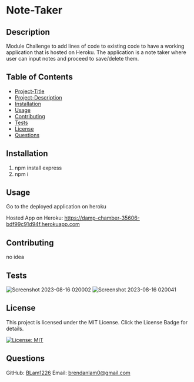 # Note-Taker

## Description 
Module Challenge to add lines of code to existing code to have a working application that is hosted on Heroku. The application is a note taker where user can input notes and proceed to save/delete them.  

## Table of Contents
* [Project-Title](#project-title)
* [Project-Description](#project-description)
* [Installation](#installation)
* [Usage](#usage)
* [Contributing](#contributing)
* [Tests](#tests)
* [License](#license)
* [Questions](#questions)

## Installation
1. npm install express
2. npm i

## Usage
Go to the deployed application on heroku

Hosted App on Heroku: https://damp-chamber-35606-bdf99c91d94f.herokuapp.com
## Contributing
no idea

## Tests
![Screenshot 2023-08-16 020002](https://github.com/BLam1226/Note-Taker/assets/127125695/21225137-9ea9-4b47-88a6-931e7b1363d8)
![Screenshot 2023-08-16 020041](https://github.com/BLam1226/Note-Taker/assets/127125695/f2f6090c-1c07-42b1-b82e-c656618e3d2d)

## License
This project is licensed under the MIT License. Click the License Badge for details.

[![License: MIT](https://img.shields.io/badge/License-MIT-blue.svg)](https://opensource.org/licenses/MIT)

## Questions
  GitHub: [BLam1226](https://github.com/BLam1226)
  Email: brendanlam0@gmail.com
